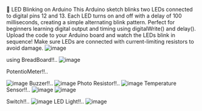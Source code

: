 🔌 LED Blinking on Arduino
This Arduino sketch blinks two LEDs connected to digital pins 12 and 13.
Each LED turns on and off with a delay of 100 milliseconds, creating a simple alternating blink pattern.
Perfect for beginners learning digital output and timing using digitalWrite() and delay().
Upload the code to your Arduino board and watch the LEDs blink in sequence!
Make sure LEDs are connected with current-limiting resistors to avoid damage.
![image](https://github.com/user-attachments/assets/a4d561c3-476f-4f0f-b61f-c4a48a972481)

using BreadBoard!!..
![image](https://github.com/user-attachments/assets/4b74d2db-8744-4793-aa07-8c9a64b1dfcb)

PotentioMeter!!..

![image](https://github.com/user-attachments/assets/c428234f-f3d5-4e7f-8535-7b9789f2f35d)
Buzzer!!..
![image](https://github.com/user-attachments/assets/51f05fe0-4abd-4c24-b373-ce7c3c808e6b)
Photo Resistor!!..
![image](https://github.com/user-attachments/assets/0e7eb77b-6b63-47b2-9055-b49dd18982e0)
Temperature Sensor!!..
![image](https://github.com/user-attachments/assets/73bcaddc-be03-49c2-bb39-2bad7c08e5ee)
![image](https://github.com/user-attachments/assets/a9d6977d-9530-4a68-a1f9-688470bc098b)

Switch!!..
![image](https://github.com/user-attachments/assets/4ce6dcd0-fa5b-4aa3-812c-991c683a7040)
LED Light!!..
![image](https://github.com/user-attachments/assets/e71b90fe-57c6-4f49-9418-a4467e448a1c)

